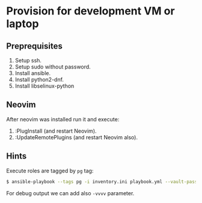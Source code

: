 # Provision for development VM or laptop

## Preprequisites

1. Setup ssh.
2. Setup sudo without password.
3. Install ansible.
4. Install python2-dnf.
5. Install libselinux-python

## Neovim

After neovim was installed run it and execute:

1. :PlugInstall (and restart Neovim).
2. :UpdateRemotePlugins (and restart Neovim also).

## Hints

Execute roles are tagged by `pg` tag:

```bash
$ ansible-playbook --tags pg -i inventory.ini playbook.yml --vault-password-file .ansible_vault_pass
```

For debug output we can add also `-vvvv` parameter.
